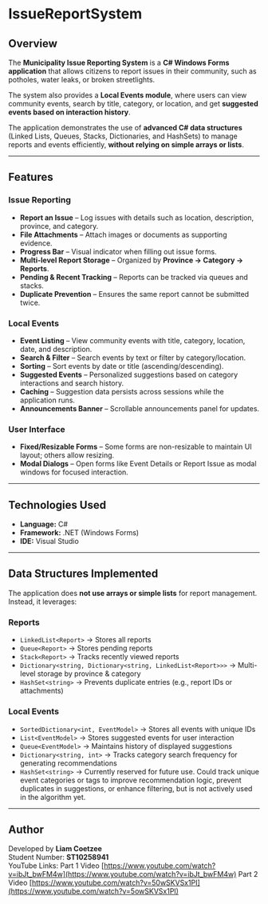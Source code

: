 # IssueReportSystem

## Overview
The **Municipality Issue Reporting System** is a **C# Windows Forms application** that allows citizens to report issues in their community, such as potholes, water leaks, or broken streetlights.

The system also provides a **Local Events module**, where users can view community events, search by title, category, or location, and get **suggested events based on interaction history**.

The application demonstrates the use of **advanced C# data structures** (Linked Lists, Queues, Stacks, Dictionaries, and HashSets) to manage reports and events efficiently, **without relying on simple arrays or lists**.

---

## Features

### Issue Reporting
- **Report an Issue** – Log issues with details such as location, description, province, and category.  
- **File Attachments** – Attach images or documents as supporting evidence.  
- **Progress Bar** – Visual indicator when filling out issue forms.  
- **Multi-level Report Storage** – Organized by **Province → Category → Reports**.  
- **Pending & Recent Tracking** – Reports can be tracked via queues and stacks.  
- **Duplicate Prevention** – Ensures the same report cannot be submitted twice.  

### Local Events
- **Event Listing** – View community events with title, category, location, date, and description.  
- **Search & Filter** – Search events by text or filter by category/location.  
- **Sorting** – Sort events by date or title (ascending/descending).  
- **Suggested Events** – Personalized suggestions based on category interactions and search history.  
- **Caching** – Suggestion data persists across sessions while the application runs.  
- **Announcements Banner** – Scrollable announcements panel for updates.  

### User Interface
- **Fixed/Resizable Forms** – Some forms are non-resizable to maintain UI layout; others allow resizing.  
- **Modal Dialogs** – Open forms like Event Details or Report Issue as modal windows for focused interaction.  

---

## Technologies Used
- **Language:** C#  
- **Framework:** .NET (Windows Forms)  
- **IDE:** Visual Studio  

---

## Data Structures Implemented

The application does **not use arrays or simple lists** for report management. Instead, it leverages:

### Reports
- `LinkedList<Report>` → Stores all reports  
- `Queue<Report>` → Stores pending reports  
- `Stack<Report>` → Tracks recently viewed reports  
- `Dictionary<string, Dictionary<string, LinkedList<Report>>>` → Multi-level storage by province & category  
- `HashSet<string>` → Prevents duplicate entries (e.g., report IDs or attachments)  

### Local Events
- `SortedDictionary<int, EventModel>` → Stores all events with unique IDs  
- `List<EventModel>` → Stores suggested events for user interaction  
- `Queue<EventModel>` → Maintains history of displayed suggestions  
- `Dictionary<string, int>` → Tracks category search frequency for generating recommendations
- `HashSet<string>` → Currently reserved for future use. Could track unique event categories or tags to improve recommendation logic, prevent duplicates in suggestions, or enhance filtering, but is not actively used in the algorithm yet. 

---

## Author
Developed by **Liam Coetzee**  
Student Number: **ST10258941**  
YouTube Links: 
Part 1 Video [https://www.youtube.com/watch?v=ibJt_bwFM4w](https://www.youtube.com/watch?v=ibJt_bwFM4w)
Part 2 Video [https://www.youtube.com/watch?v=50wSKVSx1PI](https://www.youtube.com/watch?v=5owSKVSx1PI)

